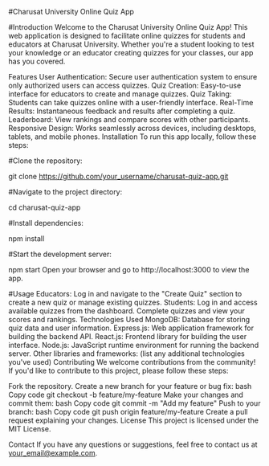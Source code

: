 #Charusat University Online Quiz App

#Introduction
Welcome to the Charusat University Online Quiz App! This web application is designed to facilitate online quizzes for students and educators at Charusat University. Whether you're a student looking to test your knowledge or an educator creating quizzes for your classes, our app has you covered.

Features
User Authentication: Secure user authentication system to ensure only authorized users can access quizzes.
Quiz Creation: Easy-to-use interface for educators to create and manage quizzes.
Quiz Taking: Students can take quizzes online with a user-friendly interface.
Real-Time Results: Instantaneous feedback and results after completing a quiz.
Leaderboard: View rankings and compare scores with other participants.
Responsive Design: Works seamlessly across devices, including desktops, tablets, and mobile phones.
Installation
To run this app locally, follow these steps:

#Clone the repository:

git clone https://github.com/your_username/charusat-quiz-app.git

#Navigate to the project directory:

cd charusat-quiz-app

#Install dependencies:

npm install

#Start the development server:

npm start
Open your browser and go to http://localhost:3000 to view the app.

#Usage
Educators: Log in and navigate to the "Create Quiz" section to create a new quiz or manage existing quizzes.
Students: Log in and access available quizzes from the dashboard. Complete quizzes and view your scores and rankings.
Technologies Used
MongoDB: Database for storing quiz data and user information.
Express.js: Web application framework for building the backend API.
React.js: Frontend library for building the user interface.
Node.js: JavaScript runtime environment for running the backend server.
Other libraries and frameworks: (list any additional technologies you've used)
Contributing
We welcome contributions from the community! If you'd like to contribute to this project, please follow these steps:

Fork the repository.
Create a new branch for your feature or bug fix:
bash
Copy code
git checkout -b feature/my-feature
Make your changes and commit them:
bash
Copy code
git commit -m "Add my feature"
Push to your branch:
bash
Copy code
git push origin feature/my-feature
Create a pull request explaining your changes.
License
This project is licensed under the MIT License.

Contact
If you have any questions or suggestions, feel free to contact us at your_email@example.com.
